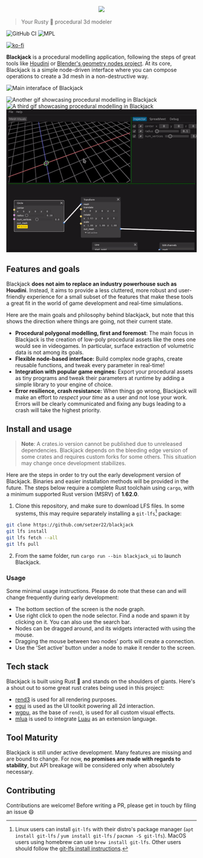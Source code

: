 <p align="center">
  <img src="https://user-images.githubusercontent.com/7241990/178050668-b4e6fbba-dde2-4688-800a-e1a8458520a0.svg">
</p>

> Your Rusty 🦀 procedural 3d modeler

![GitHub CI](https://github.com/setzer22/blackjack/actions/workflows/ci.yml/badge.svg)
![MPL](https://img.shields.io/badge/license-MPL%202%2E0-blue.svg)

[![ko-fi](https://ko-fi.com/img/githubbutton_sm.svg)](https://ko-fi.com/F1F8DNO5D)

**Blackjack** is a procedural modelling application, following the steps of great tools like [Houdini](https://www.sidefx.com/) or [Blender's geometry nodes project](https://docs.blender.org/manual/en/latest/modeling/geometry_nodes/index.html). At its core, Blackjack is a simple node-driven interface where you can compose operations to create a 3d mesh in a non-destructive way.


![Main interaface of Blackjack](https://user-images.githubusercontent.com/7241990/178053206-94f4e976-984c-4611-9d63-d591d231b014.png)

![Another gif showcasing procedural modelling in Blackjack](https://user-images.githubusercontent.com/7241990/178054513-75232c00-7bd0-4e26-9474-ab2b71960c6e.gif)
![A third gif showcasing procedural modelling in Blackjack](https://user-images.githubusercontent.com/7241990/178053667-9e72131c-bb2b-4ffa-aab9-afdf5c51033e.gif)
![Gif showcasing procedural modelling in Blackjack](./doc/resources/blackjack_gif3.gif)



## Features and goals
Blackjack **does not aim to replace an industry powerhouse such as Houdini**. Instead, it aims to provide a less cluttered, more robust and user-friendly experience for a small subset of the features that make these tools a great fit in the world of game development and real-time simulations.

Here are the main goals and philosophy behind blackjack, but note that this shows the direction where things are going, not their current state.

- **Procedural polygonal modelling, first and foremost**: The main focus in Blackjack is the creation of low-poly procedural assets like the ones one would see in videogames. In particular, surface extraction of volumetric data is not among its goals.
- **Flexible node-based interface:** Build complex node graphs, create reusable functions, and tweak every parameter in real-time!
- **Integration with popular game engines:** Export your procedural assets as tiny programs and tweak their parameters at runtime by adding a simple library to your engine of choice.
- **Error resilience, crash resistance:** When things go wrong, Blackjack will make an effort to *respect your time* as a user and not lose your work. Errors will be clearly communicated and fixing any bugs leading to a crash will take the highest priority.

## Install and usage
> **Note**: A crates.io version cannot be published due to unreleased dependencies. Blackjack depends on the bleeding edge version of some crates and requires custom forks for some others. This situation may change once development stabilizes.

Here are the steps in order to try out the early development version of Blackjack. Binaries and easier installation methods will be provided in the future. The steps below require a complete Rust toolchain using `cargo`, with a minimum supported Rust version (MSRV) of **1.62.0**.

1. Clone this repository, and make sure to download LFS files. In some systems, this may require separately installing a `git-lfs`[^1] package:
```bash
git clone https://github.com/setzer22/blackjack
git lfs install
git lfs fetch --all
git lfs pull
```

[^1]: Linux users can install `git-lfs` with their distro's package manager (`apt install git-lfs` / `yum install git-lfs` / `pacman -S git-lfs`). MacOS users using homebrew can use `brew install git-lfs`. Other users should follow the [git-lfs install instructions](https://git-lfs.github.com/).

2. From the same folder, run `cargo run --bin blackjack_ui` to launch Blackjack.

### Usage
Some minimal usage instructions. Please do note that these can and will change frequently during early development:

- The bottom section of the screen is the node graph.
- Use right click to open the node selector. Find a node and spawn it by clicking on it. You can also use the search bar.
- Nodes can be dragged around, and its widgets interacted with using the mouse.
- Dragging the mouse between two nodes' ports will create a connection.
- Use the 'Set active' button under a node to make it render to the screen.

## Tech stack
Blackjack is built using Rust 🦀 and stands on the shoulders of giants. Here's a shout out to some great rust crates being used in this project:

- [rend3](https://github.com/BVE-Reborn/rend3) is used for all rendering purposes.
- [egui](https://github.com/emilk/egui) is used as the UI toolkit powering all 2d interaction.
- [wgpu](https://github.com/gfx-rs/wgpu), as the base of `rend3`, is used for all custom visual effects.
- [mlua](https://github.com/khvzak/mlua) is used to integrate [Luau](https://github.com/Roblox/luau) as an extension language.

## Tool Maturity
Blackjack is still under active development. Many features are missing and are bound to change. For now, **no promises are made with regards to stability**, but API breakage will be considered only when absolutely necessary.

## Contributing
Contributions are welcome! Before writing a PR, please get in touch by filing an issue 😄


